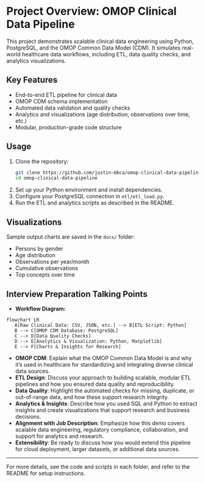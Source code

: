 # Project Overview: OMOP Clinical Data Pipeline

This project demonstrates scalable clinical data engineering using Python, PostgreSQL, and the OMOP Common Data Model (CDM). It simulates real-world healthcare data workflows, including ETL, data quality checks, and analytics visualizations.

## Key Features
- End-to-end ETL pipeline for clinical data
- OMOP CDM schema implementation
- Automated data validation and quality checks
- Analytics and visualizations (age distribution, observations over time, etc.)
- Modular, production-grade code structure

## Usage
1. Clone the repository:
   ```bash
   git clone https://github.com/justin-mbca/omop-clinical-data-pipeline.git
   cd omop-clinical-data-pipeline
   ```
2. Set up your Python environment and install dependencies.
3. Configure your PostgreSQL connection in `etl/etl_load.py`.
4. Run the ETL and analytics scripts as described in the README.

## Visualizations
Sample output charts are saved in the `docs/` folder:
- Persons by gender
- Age distribution
- Observations per year/month
- Cumulative observations
- Top concepts over time

## Interview Preparation Talking Points
- **Workflow Diagram:**

```mermaid
flowchart LR
   A[Raw Clinical Data: CSV, JSON, etc.] --> B[ETL Script: Python]
   B --> C[OMOP CDM Database: PostgreSQL]
   C --> D[Data Quality Checks]
   D --> E[Analytics & Visualization: Python, Matplotlib]
   E --> F[Charts & Insights for Research]
```
- **OMOP CDM**: Explain what the OMOP Common Data Model is and why it’s used in healthcare for standardizing and integrating diverse clinical data sources.
- **ETL Design**: Discuss your approach to building scalable, modular ETL pipelines and how you ensured data quality and reproducibility.
- **Data Quality**: Highlight the automated checks for missing, duplicate, or out-of-range data, and how these support research integrity.
- **Analytics & Insights**: Describe how you used SQL and Python to extract insights and create visualizations that support research and business decisions.
- **Alignment with Job Description**: Emphasize how this demo covers scalable data engineering, regulatory compliance, collaboration, and support for analytics and research.
- **Extensibility**: Be ready to discuss how you would extend this pipeline for cloud deployment, larger datasets, or additional data sources.

---

For more details, see the code and scripts in each folder, and refer to the README for setup instructions.
